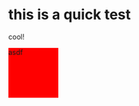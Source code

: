 # this is a quick test

cool!

<div class="hello" style="width:100px; height:100px; background:red;">asdf</div>


<!--stackedit_data:
eyJoaXN0b3J5IjpbLTE4MjgzNTg5NzAsLTcwNzA4ODE1MF19
-->